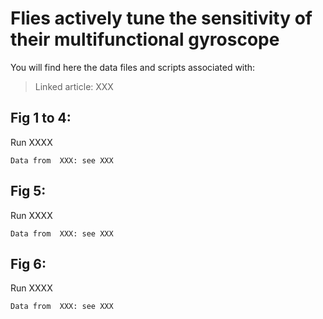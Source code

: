 # Flies actively tune the sensitivity of their multifunctional gyroscope

You will find here the data files and scripts associated with:

>  Linked article: XXX


## Fig 1 to 4: 

Run XXXX 

``` 
Data from  XXX: see XXX
```

## Fig 5: 


Run XXXX 

``` 
Data from  XXX: see XXX
```

## Fig 6: 


Run XXXX 

``` 
Data from  XXX: see XXX
```

